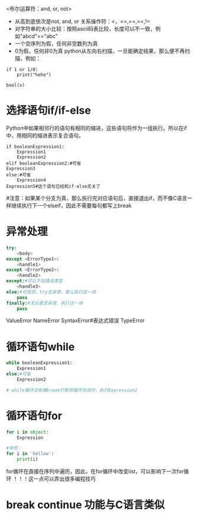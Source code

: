 
<布尔运算符：and, or, not>
- 从高到底依次是not, and, or
关系操作符：<，<=,==,>=,!=
- 对字符串的大小比较：按照ascii码表比较，长度可以不一致，例如"abcd"=="abc"
- 一个空序列为假，任何非空数列为真
- 0为假，任何非0为真
python从左向右扫描，一旦能确定结果，那么便不再扫描，例如：
```
if 1 or 1/0:
    print("hehe")
```

```
bool(x)
```

# 选择语句if/if-else


Python中如果相邻行的语句有相同的缩进，这些语句将作为一组执行。所以在if中，用相同的缩进表示复合语句。

```
if booleanExpression1:
    Expression1
    Expression2
elif booleanExpression2:#可省
Expression3
else:#可省
    Expression4
Expression5#这个语句已经和if-else无关了
```

#注意：如果某个分支为真，那么执行完对应语句后，直接退出if，而不像C语言一样继续执行下一个elseif，因此不需要每句都写上break

# 异常处理
```python
try:
    <body>
except <ErrorType1>:
    <handle1>
except <ErrorType2>:
    <handle2>
except:#可以不加错误类型
    <handle3>
else:#可选项，try无异常，那么执行这一块
    pass
finally:#无论是否异常，执行这一块
    pass
```
ValueError
NameError
SyntaxError#表达式错误
TypeError




# 循环语句while
```python
while booleanExpression1:
    Expression1
else:#可省
    Expression2

# while循环没有被break打断而循环完成时，执行Expression2
```

# 循环语句for
```python
for i in object:
    Expression

#举例：
for i in 'hellow':
    print(i)
```
for循环在直接在序列中遍历，因此，在for循环中改变list，可以影响下一次for循环
！！！这一点可以弄出很多编程技巧
#   break continue 功能与C语言类似
